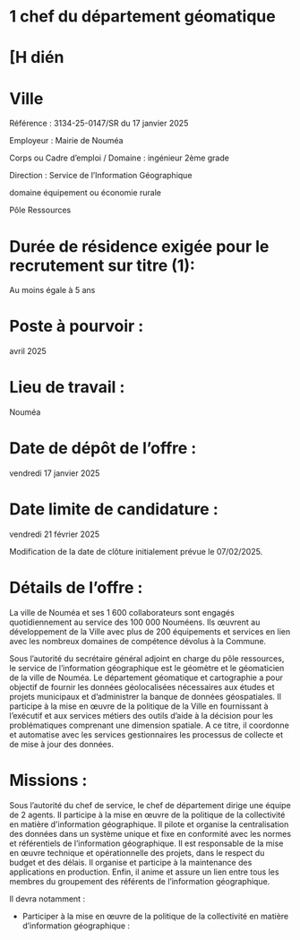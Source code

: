 # 1 chef du département géomatique

# [H dién

# Ville

Référence : 3134-25-0147/SR du 17 janvier 2025

Employeur : Mairie de Nouméa

Corps ou Cadre d’emploi / Domaine : ingénieur 2ème grade

Direction : Service de l’Information Géographique

domaine équipement ou économie rurale

Pôle Ressources

# Durée de résidence exigée pour le recrutement sur titre (1):

Au moins égale à 5 ans

# Poste à pourvoir :

avril 2025

# Lieu de travail :

Nouméa

# Date de dépôt de l’offre :

vendredi 17 janvier 2025

# Date limite de candidature :

vendredi 21 février 2025

Modification de la date de clôture initialement prévue le 07/02/2025.

# Détails de l’offre :

La ville de Nouméa et ses 1 600 collaborateurs sont engagés quotidiennement au service des 100 000 Nouméens. Ils œuvrent au développement de la Ville avec plus de 200 équipements et services en lien avec les nombreux domaines de compétence dévolus à la Commune.

Sous l’autorité du secrétaire général adjoint en charge du pôle ressources, le service de l’information géographique est le géomètre et le géomaticien de la ville de Nouméa. Le département géomatique et cartographie a pour objectif de fournir les données géolocalisées nécessaires aux études et projets municipaux et d’administrer la banque de données géospatiales. Il participe à la mise en œuvre de la politique de la Ville en fournissant à l’exécutif et aux services métiers des outils d’aide à la décision pour les problématiques comprenant une dimension spatiale. A ce titre, il coordonne et automatise avec les services gestionnaires les processus de collecte et de mise à jour des données.

# Missions :

Sous l’autorité du chef de service, le chef de département dirige une équipe de 2 agents. Il participe à la mise en œuvre de la politique de la collectivité en matière d'information géographique. Il pilote et organise la centralisation des données dans un système unique et fixe en conformité avec les normes et référentiels de l’information géographique. Il est responsable de la mise en œuvre technique et opérationnelle des projets, dans le respect du budget et des délais. Il organise et participe à la maintenance des applications en production. Enfin, il anime et assure un lien entre tous les membres du groupement des référents de l’information géographique.

Il devra notamment :

- Participer à la mise en œuvre de la politique de la collectivité en matière d’information géographique :